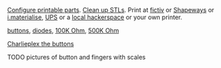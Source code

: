 [Configure printable parts](http://openjscad.org/#https://raw.githubusercontent.com/benshayden/github/master/keyboard/keyboard.jscad). [Clean up STLs](https://netfabb.azurewebsites.net/). Print at [fictiv](https://www.fictiv.com/) or [Shapeways](http://www.shapeways.com/) or [i.materialise](http://i.materialise.com/), [UPS](http://www.theupsstore.com/small-business-solutions/Pages/3d-printing-locations.aspx) or a [local hackerspace](http://hackerspaces.org/wiki/List_of_Hacker_Spaces) or your own printer.

[buttons](http://www.digikey.com/product-detail/en/EVQ-QJJ05Q/P8029SCT-ND/165317), [diodes](http://www.digikey.com/product-detail/en/1N914BTR/1N914BCT-ND/458919), [100K Ohm](http://www.digikey.com/product-detail/en/CFM12JT100K/S100KHCT-ND/2617545), [500K Ohm](http://www.digikey.com/product-detail/en/CFM12JT510K/S510KHCT-ND/2617424)

[Charlieplex the buttons](https://cdn.rawgit.com/benshayden/github/bbc5f2214fa108c80f075d6f26015be311910ac6/keyboard/charlieplex.html)

TODO pictures of button and fingers with scales
